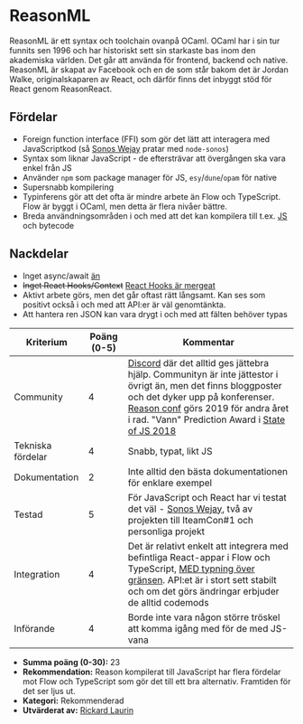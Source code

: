 # ReasonML

ReasonML är ett syntax och toolchain ovanpå OCaml. OCaml har i sin tur funnits sen 1996 och har historiskt sett sin starkaste bas inom den akademiska världen. Det går att använda för frontend, backend och native. ReasonML är skapat av Facebook och en de som står bakom det är Jordan Walke, originalskaparen av React, och därför finns det inbyggt stöd för React genom ReasonReact.

## Fördelar

- Foreign function interface (FFI) som gör det lätt att interagera med JavaScriptkod (så [Sonos Wejay](https://github.com/believer/bs-sonos) pratar med `node-sonos`)
- Syntax som liknar JavaScript - de eftersträvar att övergången ska vara enkel från JS
- Använder `npm` som package manager för JS, `esy`/`dune`/`opam` för native
- Supersnabb kompilering
- Typinferens gör att det ofta är mindre arbete än Flow och TypeScript. Flow är byggt i OCaml, men detta är flera nivåer bättre.
- Breda användningsområden i och med att det kan kompilera till t.ex. [JS](http://bucklescript.github.io/) och bytecode

## Nackdelar

- Inget async/await [än](https://github.com/facebook/reason/issues/1321)
- ~~Inget React Hooks/Context~~ [React Hooks är mergeat](https://github.com/reasonml/reason-react/pull/351)
- Aktivt arbete görs, men det går oftast rätt långsamt. Kan ses som positivt också i och med att API:er är väl genomtänkta.
- Att hantera ren JSON kan vara drygt i och med att fälten behöver typas

| **Kriterium**     | **Poäng (0-5)** | **Kommentar**                                                                                                                                                                                                                                                                                                                                           |
| ----------------- | --------------- | ------------------------------------------------------------------------------------------------------------------------------------------------------------------------------------------------------------------------------------------------------------------------------------------------------------------------------------------------------- |
| Community         | 4               | [Discord](https://discordapp.com/invite/reasonml) där det alltid ges jättebra hjälp. Communityn är inte jättestor i övrigt än, men det finns bloggposter och det dyker upp på konferenser. [Reason conf](https://www.reason-conf.com/) görs 2019 för andra året i rad. "Vann" Prediction Award i [State of JS 2018](https://2018.stateofjs.com/awards/) |
| Tekniska fördelar | 4               | Snabb, typat, likt JS                                                                                                                                                                                                                                                                                                                                   |
| Dokumentation     | 2               | Inte alltid den bästa dokumentationen för enklare exempel                                                                                                                                                                                                                                                                                               |
| Testad            | 5               | För JavaScript och React har vi testat det väl - [Sonos Wejay](https://github.com/Iteam1337/sonos-wejay/), två av projekten till IteamCon#1 och personliga projekt                                                                                                                                                                                      |
| Integration       | 4               | Det är relativt enkelt att integrera med befintliga React-appar i Flow och TypeScript, [MED typning över gränsen](https://github.com/cristianoc/genType). API:et är i stort sett stabilt och om det görs ändringar erbjuder de alltid codemods                                                                                                            |
| Införande         | 4               | Borde inte vara någon större tröskel att komma igång med för de med JS-vana |

- **Summa poäng (0-30):** 23
- **Rekommendation:** Reason kompilerat till JavaScript har flera fördelar mot Flow och TypeScript som gör det till ett bra alternativ. Framtiden för det ser ljus ut.
- **Kategori:** Rekommenderad
- **Utvärderat av:** [Rickard Laurin](https://github.com/believer)

